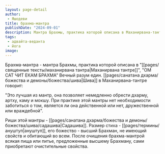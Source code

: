 ```yaml
---
layout: page-detail
author:
 - Яшодеви
title: брахма-мантра
publishDate: "2024-09-01"
description: Мантра Брахмы, практика которой описана в Маханирвана-тантре, Ом сат чит экам Брахма Вечный разум един. Шива в Маханирвана-тантре говорит
tags:
 - адвайта-веданта
 - йога
image: 
---
```

Брахма-мантра - мантра Брахмы, практика которой описана в "[[pages/священные тексты/маханирвана тантра|Маханирвана тантре]]", "ОМ САТ ЧИТ ЕКАМ БРАХМА" Вечный разум един. [[pages/санатана дхарма/божества и демоны/божества/шива|Шива]] в Маханирвана-тантре говорит:

"Это лучшая из мантр, она позволяет немедленно обрести дхарму, артху, каму и мокшу. При практике этой мантры нет необходимости заботиться о том, является ли она действенной или нет, дружественной или враждебной". 

Риши этой мантры - [[pages/санатана дхарма/божества и демоны/божества/шива/садашива|Садашива]]. Размер стиха - [[pages/термины/ануштуп|ануштуп]], его божество - высший Брахман, не имеющий свойств и обитающий во всем. После очищения брахма-мантрой всякая пища или питье, предложенные высшему Брахману, сами приобретают очистительные свойства.

